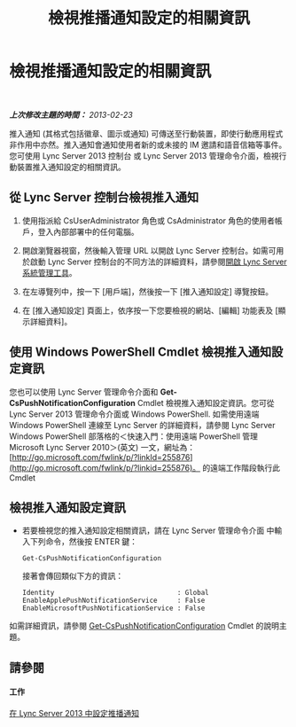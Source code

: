 ﻿---
title: 檢視推播通知設定的相關資訊
TOCTitle: 檢視推播通知設定的相關資訊
ms:assetid: be5c6b01-4294-4d17-9772-fed40201e8a5
ms:mtpsurl: https://technet.microsoft.com/zh-tw/library/JJ721868(v=OCS.15)
ms:contentKeyID: 49890287
ms.date: 08/24/2015
mtps_version: v=OCS.15
ms.translationtype: HT
---

# 檢視推播通知設定的相關資訊

 

_**上次修改主題的時間：** 2013-02-23_

推入通知 (其格式包括徽章、圖示或通知) 可傳送至行動裝置，即使行動應用程式非作用中亦然。推入通知會通知使用者新的或未接的 IM 邀請和語音信箱等事件。您可使用 Lync Server 2013 控制台 或 Lync Server 2013 管理命令介面，檢視行動裝置推入通知設定的相關資訊。

## 從 Lync Server 控制台檢視推入通知

1.  使用指派給 CsUserAdministrator 角色或 CsAdministrator 角色的使用者帳戶，登入內部部署中的任何電腦。

2.  開啟瀏覽器視窗，然後輸入管理 URL 以開啟 Lync Server 控制台。如需可用於啟動 Lync Server 控制台的不同方法的詳細資料，請參閱[開啟 Lync Server 系統管理工具](lync-server-2013-open-lync-server-administrative-tools.md)。

3.  在左導覽列中，按一下 \[用戶端\]，然後按一下 \[推入通知設定\] 導覽按鈕。

4.  在 \[推入通知設定\] 頁面上，依序按一下您要檢視的網站、\[編輯\] 功能表及 \[顯示詳細資料\]。

## 使用 Windows PowerShell Cmdlet 檢視推入通知設定資訊

您也可以使用 Lync Server 管理命令介面和 **Get-CsPushNotificationConfiguration** Cmdlet 檢視推入通知設定資訊。您可從 Lync Server 2013 管理命令介面或 Windows PowerShell. 如需使用遠端 Windows PowerShell 連線至 Lync Server 的詳細資料，請參閱 Lync Server Windows PowerShell 部落格的＜快速入門：使用遠端 PowerShell 管理 Microsoft Lync Server 2010＞(英文) 一文，網址為：[http://go.microsoft.com/fwlink/p/?linkId=255876](http://go.microsoft.com/fwlink/p/?linkid=255876)。 的遠端工作階段執行此 Cmdlet

## 檢視推入通知設定資訊

  - 若要檢視您的推入通知設定相關資訊，請在 Lync Server 管理命令介面 中輸入下列命令，然後按 ENTER 鍵：
    
        Get-CsPushNotificationConfiguration
    
    接著會傳回類似下方的資訊：
    
        Identity                               : Global
        EnableApplePushNotificationService     : False
        EnableMicrosoftPushNotificationService : False

如需詳細資訊，請參閱 [Get-CsPushNotificationConfiguration](https://docs.microsoft.com/en-us/powershell/module/skype/Get-CsPushNotificationConfiguration) Cmdlet 的說明主題。

## 請參閱

#### 工作

[在 Lync Server 2013 中設定推播通知](lync-server-2013-configuring-for-push-notifications.md)

